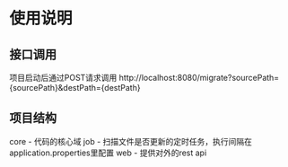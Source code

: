 # 使用说明
## 接口调用
项目启动后通过POST请求调用 http://localhost:8080/migrate?sourcePath={sourcePath}&destPath={destPath}

## 项目结构
core - 代码的核心域
job - 扫描文件是否更新的定时任务，执行间隔在application.properties里配置
web - 提供对外的rest api